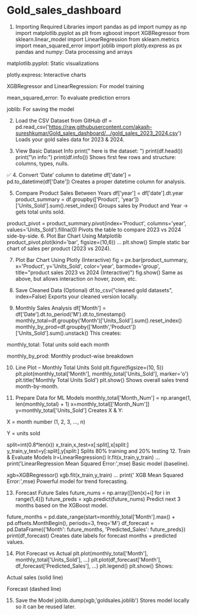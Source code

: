 # Gold_sales_dashboard

 1. Importing Required Libraries
import pandas as pd
import numpy as np
import matplotlib.pyplot as plt
from xgboost  import XGBRegressor
from sklearn.linear_model import LinearRegression
from sklearn.metrics import mean_squared_error
import joblib
import plotly.express as px
pandas and numpy: Data processing and arrays

matplotlib.pyplot: Static visualizations

plotly.express: Interactive charts

XGBRegressor and LinearRegression: For model training

mean_squared_error: To evaluate prediction errors

joblib: For saving the model

 2. Load the CSV Dataset from GitHub
df = pd.read_csv('https://raw.githubusercontent.com/akash-sureshkumar/Gold_sales_dashboard/.../gold_sales_2023_2024.csv')
Loads your gold sales data for 2023 & 2024.

3. View Basic Dataset Info
print(" here is the dataset: ")
print(df.head())
print("\n info:")
print(df.info())
Shows first few rows and structure: columns, types, nulls.

✅ 4. Convert 'Date' column to datetime
df['date'] = pd.to_datetime(df['Date'])
Creates a proper datetime column for analysis.

 5. Compare Product Sales Between Years
df['year'] = df['date'].dt.year
product_summary = df.groupby(['Product', 'year'])['Units_Sold'].sum().reset_index()
Groups sales by Product and Year → gets total units sold.

product_pivot = product_summary.pivot(index='Product', columns='year', values='Units_Sold').fillna(0)
Pivots the table to compare 2023 vs 2024 side-by-side.
 6. Plot Bar Chart Using Matplotlib
product_pivot.plot(kind='bar', figsize=(10,6))
...
plt.show()
Simple static bar chart of sales per product (2023 vs 2024).

7. Plot Bar Chart Using Plotly (Interactive)
fig = px.bar(product_summary,
             x='Product',
             y='Units_Sold',
             color='year',
             barmode='group',
             title="product sales 2023 vs 2024 (Interactive)")
fig.show()
Same as above, but allows interaction on hover, zoom, etc.

8. Save Cleaned Data (Optional)
df.to_csv("cleaned gold datasets", index=False)
Exports your cleaned version locally.

 9. Monthly Sales Analysis
df['Month'] = df['Date'].dt.to_period('M').dt.to_timestamp()
monthly_total=df.groupby('Month')['Units_Sold'].sum().reset_index()
monthly_by_prod=df.groupby(['Month','Product'])['Units_Sold'].sum().unstack()
This creates:

monthly_total: Total units sold each month

monthly_by_prod: Monthly product-wise breakdown

 10. Line Plot – Monthly Total Units Sold
plt.figure(figsize=(10, 5))
plt.plot(monthly_total['Month'], monthly_total['Units_Sold'], marker='o')
plt.title('Monthly Total Units Sold')
plt.show()
Shows overall sales trend month-by-month.

11. Prepare Data for ML Models
monthly_total['Month_Num'] = np.arange(1, len(monthly_total) + 1)
x=monthly_total[['Month_Num']]
y=monthly_total['Units_Sold']
Creates X & Y:

X = month number (1, 2, 3, ..., n)

Y = units sold

split=int(0.8*len(x))
x_train,x_test=x[:split],x[split:]
y_train,y_test=y[:split],y[split:]
Splits 80% training and 20% testing
 12. Train & Evaluate Models
lr=LinearRegression()
lr.fit(x_train,y_train)
...
print('LinearRegression Mean Squared Error:',mse)
Basic model (baseline).

xgb=XGBRegressor()
xgb.fit(x_train,y_train)
...
print(' XGB Mean Squared Error:',mse)
Powerful model for trend forecasting.

 13. Forecast Future Sales
future_nums = np.array([[len(x)+i] for i in range(1,4)])
future_preds = xgb.predict(future_nums)
Predict next 3 months based on the XGBoost model.

future_months = pd.date_range(start=monthly_total['Month'].max() + pd.offsets.MonthBegin(), periods=3, freq='M')
df_forecast = pd.DataFrame({'Month': future_months, 'Predicted_Sales': future_preds})
print(df_forecast)
Creates date labels for forecast months + predicted values.

 14. Plot Forecast vs Actual
plt.plot(monthly_total['Month'], monthly_total['Units_Sold'], ...)
plt.plot(df_forecast['Month'], df_forecast['Predicted_Sales'], ...)
plt.legend()
plt.show()
Shows:

Actual sales (solid line)

Forecast (dashed line)

 15. Save the Model
joblib.dump(xgb,'goldsales.joblib')
Stores model locally so it can be reused later.



